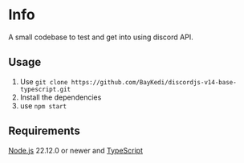 # Info

A small codebase to test and get into using discord API.

## Usage

1. Use `git clone https://github.com/BayKedi/discordjs-v14-base-typescript.git`
2. Install the dependencies
3. use `npm start`

## Requirements

[Node.js](https://nodejs.org/en/download) 22.12.0 or newer and [TypeScript](https://www.typescriptlang.org/download)

